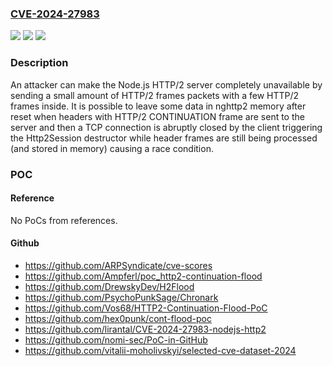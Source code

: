 ### [CVE-2024-27983](https://cve.mitre.org/cgi-bin/cvename.cgi?name=CVE-2024-27983)
![](https://img.shields.io/static/v1?label=Product&message=Node&color=blue)
![](https://img.shields.io/static/v1?label=Version&message=18.20.0%3C%3D%2018.20.0%20&color=brighgreen)
![](https://img.shields.io/static/v1?label=Vulnerability&message=n%2Fa&color=brighgreen)

### Description

An attacker can make the Node.js HTTP/2 server completely unavailable by sending a small amount of HTTP/2 frames packets with a few HTTP/2 frames inside. It is possible to leave some data in nghttp2 memory after reset when headers with HTTP/2 CONTINUATION frame are sent to the server and then a TCP connection is abruptly closed by the client triggering the Http2Session destructor while header frames are still being processed (and stored in memory) causing a race condition.

### POC

#### Reference
No PoCs from references.

#### Github
- https://github.com/ARPSyndicate/cve-scores
- https://github.com/Ampferl/poc_http2-continuation-flood
- https://github.com/DrewskyDev/H2Flood
- https://github.com/PsychoPunkSage/Chronark
- https://github.com/Vos68/HTTP2-Continuation-Flood-PoC
- https://github.com/hex0punk/cont-flood-poc
- https://github.com/lirantal/CVE-2024-27983-nodejs-http2
- https://github.com/nomi-sec/PoC-in-GitHub
- https://github.com/vitalii-moholivskyi/selected-cve-dataset-2024

